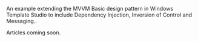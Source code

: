 An example extending the MVVM Basic design pattern in Windows Template Studio to include Dependency Injection, Inversion of Control and Messaging..

Articles coming soon.
